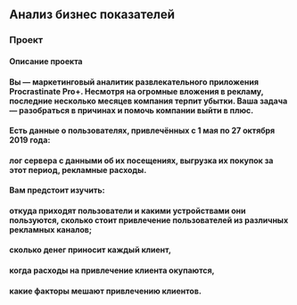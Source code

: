 ## Анализ бизнес показателей

### Проект

#### Описание проекта
#### Вы — маркетинговый аналитик развлекательного приложения Procrastinate Pro+. Несмотря на огромные вложения в рекламу, последние несколько месяцев компания терпит убытки. Ваша задача — разобраться в причинах и помочь компании выйти в плюс.
#### Есть данные о пользователях, привлечённых с 1 мая по 27 октября 2019 года:
#### лог сервера с данными об их посещениях, выгрузка их покупок за этот период, рекламные расходы.
#### Вам предстоит изучить:
#### откуда приходят пользователи и какими устройствами они пользуются, сколько стоит привлечение пользователей из различных рекламных каналов;
#### сколько денег приносит каждый клиент,
#### когда расходы на привлечение клиента окупаются,
#### какие факторы мешают привлечению клиентов.
